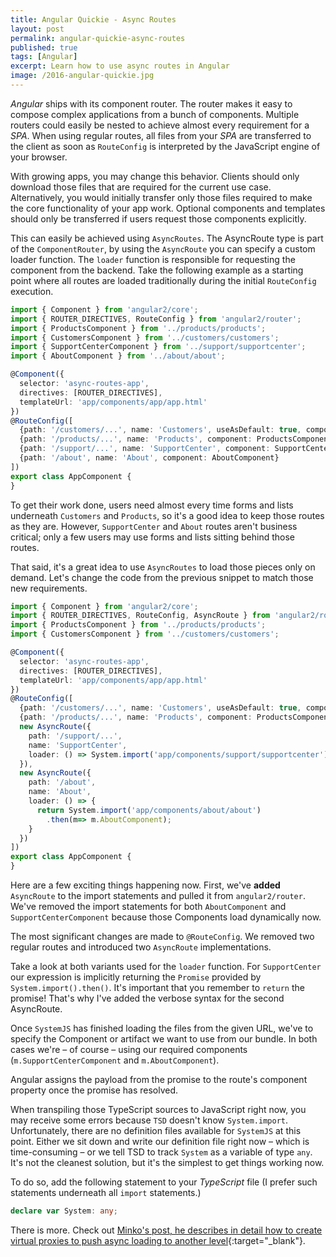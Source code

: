 ```yaml
---
title: Angular Quickie - Async Routes
layout: post
permalink: angular-quickie-async-routes
published: true
tags: [Angular]
excerpt: Learn how to use async routes in Angular
image: /2016-angular-quickie.jpg
---
```


*Angular* ships with its component router. The router makes it easy to compose complex applications from a bunch of components. Multiple routers could easily be nested to achieve almost every requirement for a *SPA*. When using regular routes, all files from your *SPA* are transferred to the client as soon as `RouteConfig` is interpreted by the JavaScript engine of your browser.

With growing apps, you may change this behavior. Clients should only download those files that are required for the current use case. Alternatively, you would initially transfer only those files required to make the core functionality of your app work. Optional components and templates should only be transferred if users request those components explicitly.

This can easily be achieved using `AsyncRoutes`. The AsyncRoute type is part of the `ComponentRouter`, by using the `AsyncRoute` you can specify a custom loader function. The `loader` function is responsible for requesting the component from the backend. Take the following example as a starting point where all routes are loaded traditionally during the initial `RouteConfig` execution.

```typescript
import { Component } from 'angular2/core';
import { ROUTER_DIRECTIVES, RouteConfig } from 'angular2/router';
import { ProductsComponent } from '../products/products';
import { CustomersComponent } from '../customers/customers';
import { SupportCenterComponent } from '../support/supportcenter';
import { AboutComponent } from '../about/about';

@Component({
  selector: 'async-routes-app',
  directives: [ROUTER_DIRECTIVES],
  templateUrl: 'app/components/app/app.html'
})
@RouteConfig([
  {path: '/customers/...', name: 'Customers', useAsDefault: true, component: CustomersComponent},
  {path: '/products/...', name: 'Products', component: ProductsComponent},
  {path: '/support/...', name: 'SupportCenter', component: SupportCenterComponent},
  {path: '/about', name: 'About', component: AboutComponent}
])
export class AppComponent {
}

```

To get their work done, users need almost every time forms and lists underneath `Customers` and `Products`, so it's a good idea to keep those routes as they are. However, `SupportCenter` and `About` routes aren't business critical; only a few users may use forms and lists sitting behind those routes.

That said, it's a great idea to use `AsyncRoutes` to load those pieces only on demand. Let's change the code from the previous snippet to match those new requirements.

```typescript
import { Component } from 'angular2/core';
import { ROUTER_DIRECTIVES, RouteConfig, AsyncRoute } from 'angular2/router';
import { ProductsComponent } from '../products/products';
import { CustomersComponent } from '../customers/customers';

@Component({
  selector: 'async-routes-app',
  directives: [ROUTER_DIRECTIVES],
  templateUrl: 'app/components/app/app.html'
})
@RouteConfig([
  {path: '/customers/...', name: 'Customers', useAsDefault: true, component: CustomersComponent},
  {path: '/products/...', name: 'Products', component: ProductsComponent},
  new AsyncRoute({
    path: '/support/...',
    name: 'SupportCenter',
    loader: () => System.import('app/components/support/supportcenter').then(m=> m.SupportCenterComponent)
  }),
  new AsyncRoute({
    path: '/about',
    name: 'About',
    loader: () => {
      return System.import('app/components/about/about')
        .then(m=> m.AboutComponent);
    }
  })
])
export class AppComponent {
}

```

Here are a few exciting things happening now. First, we've **added** `AsyncRoute` to the import statements and pulled it from `angular2/router`. We've removed the import statements for both `AboutComponent` and `SupportCenterComponent` because those Components load dynamically now.

The most significant changes are made to `@RouteConfig`. We removed two regular routes and introduced two `AsyncRoute` implementations.

Take a look at both variants used for the `loader` function. For `SupportCenter` our expression is implicitly returning the `Promise` provided by `System.import().then()`. It's important that you remember to `return` the promise! That's why I've added the verbose syntax for the second AsyncRoute.

Once `SystemJS` has finished loading the files from the given URL, we've to specify the Component or artifact we want to use from our bundle. In both cases we're – of course – using our required components (`m.SupportCenterComponent` and `m.AboutComponent`).

Angular assigns the payload from the promise to the route's component property once the promise has resolved.

When transpiling those TypeScript sources to JavaScript right now, you may receive some errors because `TSD` doesn't know `System.import`. Unfortunately, there are no definition files available for `SystemJS` at this point. Either we sit down and write our definition file right now – which is time-consuming – or we tell TSD to track `System` as a variable of type `any`. It's not the cleanest solution, but it's the simplest to get things working now.

To do so, add the following statement to your *TypeScript* file (I prefer such statements underneath all `import` statements.)

```typescript
declare var System: any;

```

There is more. Check out [Minko's post, he describes in detail how to create virtual proxies to push async loading to another level](http://blog.mgechev.com/2015/09/30/lazy-loading-components-routes-services-router-angular-2){:target="_blank"}.
